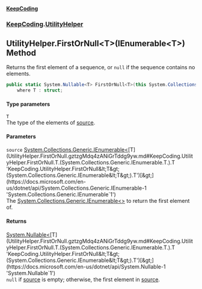 #### [KeepCoding](index.md 'index')
### [KeepCoding](KeepCoding.md 'KeepCoding').[UtilityHelper](UtilityHelper.md 'KeepCoding.UtilityHelper')
## UtilityHelper.FirstOrNull&lt;T&gt;(IEnumerable&lt;T&gt;) Method
Returns the first element of a sequence, or `null` if the sequence contains no elements.
```csharp
public static System.Nullable<T> FirstOrNull<T>(this System.Collections.Generic.IEnumerable<T> source)
    where T : struct;
```
#### Type parameters
<a name='KeepCoding.UtilityHelper.FirstOrNull.T.(System.Collections.Generic.IEnumerable.T.).T'></a>
`T`  
The type of the elements of [source](UtilityHelper.FirstOrNull.gztzgMdq4zANiGrTddg9yw.md#KeepCoding.UtilityHelper.FirstOrNull.T.(System.Collections.Generic.IEnumerable.T.).source 'KeepCoding.UtilityHelper.FirstOrNull&lt;T&gt;(System.Collections.Generic.IEnumerable&lt;T&gt;).source').
  
#### Parameters
<a name='KeepCoding.UtilityHelper.FirstOrNull.T.(System.Collections.Generic.IEnumerable.T.).source'></a>
`source` [System.Collections.Generic.IEnumerable&lt;](https://docs.microsoft.com/en-us/dotnet/api/System.Collections.Generic.IEnumerable-1 'System.Collections.Generic.IEnumerable`1')[T](UtilityHelper.FirstOrNull.gztzgMdq4zANiGrTddg9yw.md#KeepCoding.UtilityHelper.FirstOrNull.T.(System.Collections.Generic.IEnumerable.T.).T 'KeepCoding.UtilityHelper.FirstOrNull&lt;T&gt;(System.Collections.Generic.IEnumerable&lt;T&gt;).T')[&gt;](https://docs.microsoft.com/en-us/dotnet/api/System.Collections.Generic.IEnumerable-1 'System.Collections.Generic.IEnumerable`1')  
The [System.Collections.Generic.IEnumerable&lt;&gt;](https://docs.microsoft.com/en-us/dotnet/api/System.Collections.Generic.IEnumerable-1 'System.Collections.Generic.IEnumerable`1') to return the first element of.
  
#### Returns
[System.Nullable&lt;](https://docs.microsoft.com/en-us/dotnet/api/System.Nullable-1 'System.Nullable`1')[T](UtilityHelper.FirstOrNull.gztzgMdq4zANiGrTddg9yw.md#KeepCoding.UtilityHelper.FirstOrNull.T.(System.Collections.Generic.IEnumerable.T.).T 'KeepCoding.UtilityHelper.FirstOrNull&lt;T&gt;(System.Collections.Generic.IEnumerable&lt;T&gt;).T')[&gt;](https://docs.microsoft.com/en-us/dotnet/api/System.Nullable-1 'System.Nullable`1')  
`null` if [source](UtilityHelper.FirstOrNull.gztzgMdq4zANiGrTddg9yw.md#KeepCoding.UtilityHelper.FirstOrNull.T.(System.Collections.Generic.IEnumerable.T.).source 'KeepCoding.UtilityHelper.FirstOrNull&lt;T&gt;(System.Collections.Generic.IEnumerable&lt;T&gt;).source') is empty; otherwise, the first element in [source](UtilityHelper.FirstOrNull.gztzgMdq4zANiGrTddg9yw.md#KeepCoding.UtilityHelper.FirstOrNull.T.(System.Collections.Generic.IEnumerable.T.).source 'KeepCoding.UtilityHelper.FirstOrNull&lt;T&gt;(System.Collections.Generic.IEnumerable&lt;T&gt;).source').
